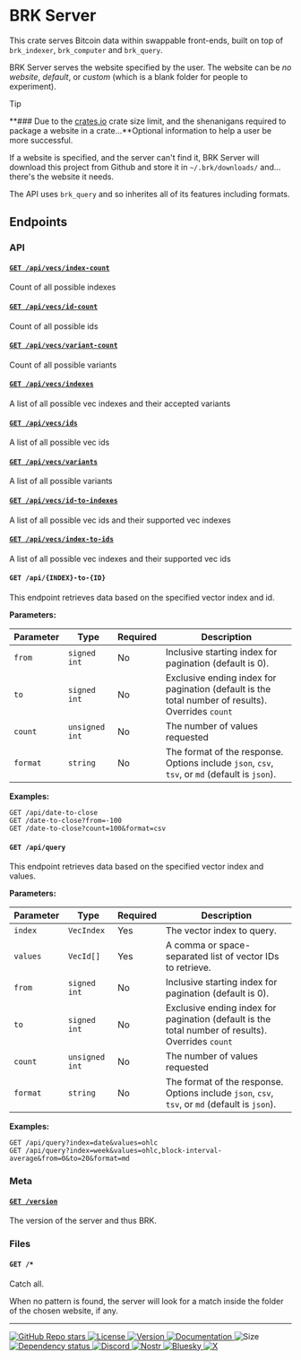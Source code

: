 # BRK Server

This crate serves Bitcoin data within swappable front-ends, built on top of `brk_indexer`, 
`brk_computer` and `brk_query`.

BRK Server serves the website specified by the user. The website can be *no website*, *default*, 
or *custom* (which is a blank folder for people to experiment). 

> [!TIP]
> **### Due to the [crates.io](https://crates.io) crate size limit, and the shenanigans required to package a website in a crate...**Optional information to help a user be more successful.
> 
> If a website is specified, and the server can't find it, BRK Server will download this project from Github and 
> store it in `~/.brk/downloads/` and... there's the website it needs. 


The API uses `brk_query` and so inherites all of its features including formats.

## Endpoints

### API

#### [`GET /api/vecs/index-count`](https://bitcoinresearchkit.org/api/vecs/index-count)

Count of all possible indexes

#### [`GET /api/vecs/id-count`](https://bitcoinresearchkit.org/api/vecs/id-count)

Count of all possible ids

#### [`GET /api/vecs/variant-count`](https://bitcoinresearchkit.org/api/vecs/variant-count)

Count of all possible variants

#### [`GET /api/vecs/indexes`](https://bitcoinresearchkit.org/api/vecs/indexes)

A list of all possible vec indexes and their accepted variants

#### [`GET /api/vecs/ids`](https://bitcoinresearchkit.org/api/vecs/ids)

A list of all possible vec ids

#### [`GET /api/vecs/variants`](https://bitcoinresearchkit.org/api/vecs/variants)

A list of all possible variants

#### [`GET /api/vecs/id-to-indexes`](https://bitcoinresearchkit.org/api/vecs/id-to-indexes)

A list of all possible vec ids and their supported vec indexes

#### [`GET /api/vecs/index-to-ids`](https://bitcoinresearchkit.org/api/vecs/index-to-ids)

A list of all possible vec indexes and their supported vec ids

#### `GET /api/{INDEX}-to-{ID}`

This endpoint retrieves data based on the specified vector index and id.

**Parameters:**

| Parameter | Type | Required | Description |
| --- | --- | --- | --- |
| `from` | `signed int` | No | Inclusive starting index for pagination (default is 0). |
| `to` | `signed int` | No | Exclusive ending index for pagination (default is the total number of results). Overrides `count` |
| `count` | `unsigned int` | No | The number of values requested |
| `format` | `string` | No | The format of the response. Options include `json`, `csv`, `tsv`, or `md` (default is `json`). |

**Examples:**

```
GET /api/date-to-close
GET /date-to-close?from=-100
GET /date-to-close?count=100&format=csv
```

#### `GET /api/query`

This endpoint retrieves data based on the specified vector index and values.

**Parameters:**

| Parameter | Type | Required | Description |
| --- | --- | --- | --- |
| `index` | `VecIndex` | Yes | The vector index to query. |
| `values` | `VecId[]` | Yes | A comma or space-separated list of vector IDs to retrieve. |
| `from` | `signed int` | No | Inclusive starting index for pagination (default is 0). |
| `to` | `signed int` | No | Exclusive ending index for pagination (default is the total number of results). Overrides `count` |
| `count` | `unsigned int` | No | The number of values requested |
| `format` | `string` | No | The format of the response. Options include `json`, `csv`, `tsv`, or `md` (default is `json`). |

**Examples:**

```
GET /api/query?index=date&values=ohlc
GET /api/query?index=week&values=ohlc,block-interval-average&from=0&to=20&format=md
```

### Meta

#### [`GET /version`](https://bitcoinresearchkit.org/version)

The version of the server and thus BRK.

### Files

#### `GET /*`

Catch all.

When no pattern is found, the server will look for a match inside the folder of the chosen website, if any.

----
<p align="left">
  <a href="https://github.com/bitcoinresearchkit/brk">
    <img alt="GitHub Repo stars" src="https://img.shields.io/github/stars/bitcoinresearchkit/brk?style=social">
  </a>
  <a href="https://github.com/bitcoinresearchkit/brk/blob/main/LICENSE.md">
    <img src="https://img.shields.io/crates/l/brk" alt="License" />
  </a>
  <a href="https://crates.io/crates/brk_cli">
    <img src="https://img.shields.io/crates/v/brk_cli" alt="Version" />
  </a>
  <a href="https://docs.rs/brk_cli">
    <img src="https://img.shields.io/docsrs/brk_cli" alt="Documentation" />
  </a>
  <img src="https://img.shields.io/crates/size/brk_cli" alt="Size" />
  <a href="https://deps.rs/crate/brk_cli">
    <img src="https://deps.rs/crate/brk_cli/latest/status.svg" alt="Dependency status">
  </a>
  <a href="https://discord.gg/HaR3wpH3nr">
    <img src="https://img.shields.io/discord/1350431684562124850?label=discord" alt="Discord" />
  </a>
  <a href="https://primal.net/p/nprofile1qqsfw5dacngjlahye34krvgz7u0yghhjgk7gxzl5ptm9v6n2y3sn03sqxu2e6">
    <img src="https://img.shields.io/badge/nostr-purple?link=https%3A%2F%2Fprimal.net%2Fp%2Fnprofile1qqsfw5dacngjlahye34krvgz7u0yghhjgk7gxzl5ptm9v6n2y3sn03sqxu2e6" alt="Nostr" />
  </a>
  <a href="https://bsky.app/profile/bitcoinresearchkit.org">
    <img src="https://img.shields.io/badge/bluesky-blue?link=https%3A%2F%2Fbsky.app%2Fprofile%2Fbitcoinresearchkit.org" alt="Bluesky" />
  </a>
  <a href="https://x.com/brkdotorg">
    <img src="https://img.shields.io/badge/x.com-black" alt="X" />
  </a>
</p>
